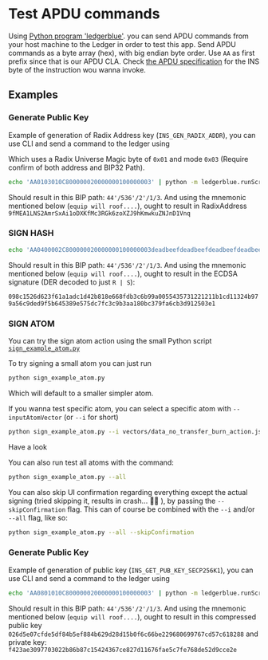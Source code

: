 # Test APDU commands
Using [Python program 'ledgerblue'](https://github.com/LedgerHQ/blue-loader-python). you can send APDU commands from your host machine to the Ledger in order to test this app. Send APDU commands as a byte array (hex), with big endian byte order. Use `AA` as first prefix since that is our APDU CLA. Check [the APDU specification](docs/APDUSPEC.md) for the INS byte of the instruction wou wanna invoke.

## Examples


### Generate Public Key
Example of generation of Radix Address key (`INS_GEN_RADIX_ADDR`), you can use CLI and send a command to the ledger using

Which uses a Radix Universe Magic byte of `0x01` and mode `0x03` (Require confirm of both address and BIP32 Path).

```sh
echo 'AA0103010C800000020000000100000003' | python -m ledgerblue.runScript --targetId 0x31100004 --apdu
```

Should result in this BIP path: `44'/536'/2'/1/3`. And using the mnemonic mentioned below (`equip will roof....`), ought to result in RadixAddress `9fMEA1LNS2AmrSxAi1oDXKfMc3RGk6zoXZJ9hKmwkuZNJnD1Vnq`

### SIGN HASH

```sh
echo 'AA0400002C800000020000000100000003deadbeefdeadbeefdeadbeefdeadbeefdeadbeefdeadbeefdeadbeefdeadbeef' | python -m ledgerblue.runScript --targetId 0x31100004 --apdu
```

Should result in this BIP path: `44'/536'/2'/1/3`. And using the mnemonic mentioned below (`equip will roof....`), ought to result in the ECDSA signature (DER decoded to just `R | S`):

`098c1526d623f61a1adc1d42b818e668fdb3c6b99a0055435731221211b1cd11324b979a56c9ded9f5b645389e575dc7fc3c9b3aa180bc379fa6cb3d912503e1`

### SIGN ATOM

You can try the sign atom action using the small Python script [`sign_example_atom.py`](sign_example_atom.py)

To try signing a small atom you can just run

```sh
python sign_example_atom.py
```

Which will default to a smaller simpler atom.

If you wanna test specific atom, you can select a specific atom with `--inputAtomVector` (or `--i` for short)

```sh
python sign_example_atom.py --i vectors/data_no_transfer_burn_action.json
```

Have a look


You can also run test all atoms with the command:

```sh
python sign_example_atom.py --all
```

You can also skip UI confirmation regarding everything except the actual signing (tried skipping it, results in crash... 🤷‍♂️ ), by passing the `--skipConfirmation` flag. This can of course be combined with the `--i` and/or `--all` flag, like so:

```sh
python sign_example_atom.py --all --skipConfirmation
```


### Generate Public Key
Example of generation of public key (`INS_GET_PUB_KEY_SECP256K1`), you can use CLI and send a command to the ledger using

```sh
echo 'AA0801010C800000020000000100000003' | python -m ledgerblue.runScript --targetId 0x31100004 --apdu
```

Should result in this BIP path: `44'/536'/2'/1/3`. And using the mnemonic mentioned below (`equip will roof....`), ought to result in this compressed public key `026d5e07cfde5df84b5ef884b629d28d15b0f6c66be229680699767cd57c618288` and private key: `f423ae3097703022b86b87c15424367ce827d11676fae5c7fe768de52d9cce2e`
